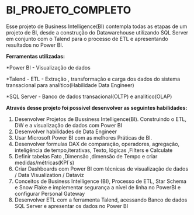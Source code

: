 # BI_PROJETO_COMPLETO

Esse projeto de Business Intelligence(BI) contempla todas as etapas de um projeto de BI, desde a construção do Datawarehouse utilizando SQL Server em conjunto com o Talend para o processo de ETL e apresentando resultados no Power BI.

**Ferramentas utilizadas:**

*Power BI - Visualização de dados

*Talend - ETL - Extração , transformação e carga dos dados do sistema transacional para analítico(Habilidade Data Engineer)

*SQL Server - Banco de dados transacional(OLTP) e analitico(OLAP)

**Através desse projeto foi possível desenvolver as seguintes habilidades:**

1. Desenvolver Projetos de Bussiness Intelligence(BI). Construindo o ETL, DW e a visualização de dados com Power BI
2. Desenvolver habilidades de Data Engineer
3. Usar Microsoft Power BI com as melhores Práticas de BI.
4. Desenvolver formulas DAX de comparação, operadores, agregação, inteligência de tempo,iterativas, Texto, lógicas ,Filters e Calculate
5. Definir tabelas Fato ,Dimensão ,dimensão de Tempo e criar medidas/métricas(KPI´s)
6. Criar Dashboards com Power BI com técnicas de visualização de dados / Data Visualization / Dataviz
7. Conceitos de Business Intelligence (BI), Processo de ETL, Star Schema e Snow Flake e implementar segurança a nível de linha no PowerBI e configurar Personal Gateway
8. Desenvolver ETL com a ferramenta Talend, acessando Banco de dados SQL Server e apresentar os dados no Power BI
